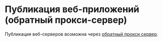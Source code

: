 # Публикация веб-приложений \(обратный прокси-сервер\)

Публикация веб-серверов возможна через [обратный прокси сервер](../services/reverse-proxy/).

